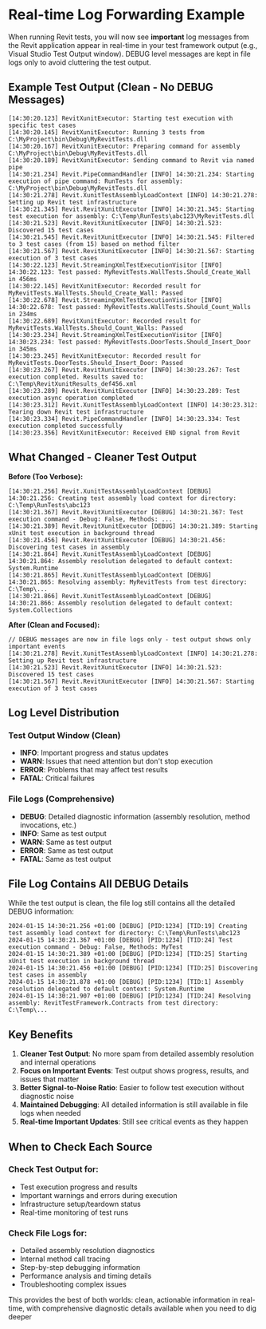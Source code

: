 # Real-time Log Forwarding Example

When running Revit tests, you will now see **important** log messages from the Revit application appear in real-time in your test framework output (e.g., Visual Studio Test Output window). DEBUG level messages are kept in file logs only to avoid cluttering the test output.

## Example Test Output (Clean - No DEBUG Messages)

```
[14:30:20.123] RevitXunitExecutor: Starting test execution with specific test cases
[14:30:20.145] RevitXunitExecutor: Running 3 tests from C:\MyProject\bin\Debug\MyRevitTests.dll
[14:30:20.167] RevitXunitExecutor: Preparing command for assembly C:\MyProject\bin\Debug\MyRevitTests.dll
[14:30:20.189] RevitXunitExecutor: Sending command to Revit via named pipe
[14:30:21.234] Revit.PipeCommandHandler [INFO] 14:30:21.234: Starting execution of pipe command: RunTests for assembly: C:\MyProject\bin\Debug\MyRevitTests.dll
[14:30:21.278] Revit.XunitTestAssemblyLoadContext [INFO] 14:30:21.278: Setting up Revit test infrastructure
[14:30:21.345] Revit.RevitXunitExecutor [INFO] 14:30:21.345: Starting test execution for assembly: C:\Temp\RunTests\abc123\MyRevitTests.dll
[14:30:21.523] Revit.RevitXunitExecutor [INFO] 14:30:21.523: Discovered 15 test cases
[14:30:21.545] Revit.RevitXunitExecutor [INFO] 14:30:21.545: Filtered to 3 test cases (from 15) based on method filter
[14:30:21.567] Revit.RevitXunitExecutor [INFO] 14:30:21.567: Starting execution of 3 test cases
[14:30:22.123] Revit.StreamingXmlTestExecutionVisitor [INFO] 14:30:22.123: Test passed: MyRevitTests.WallTests.Should_Create_Wall in 456ms
[14:30:22.145] RevitXunitExecutor: Recorded result for MyRevitTests.WallTests.Should_Create_Wall: Passed
[14:30:22.678] Revit.StreamingXmlTestExecutionVisitor [INFO] 14:30:22.678: Test passed: MyRevitTests.WallTests.Should_Count_Walls in 234ms
[14:30:22.689] RevitXunitExecutor: Recorded result for MyRevitTests.WallTests.Should_Count_Walls: Passed
[14:30:23.234] Revit.StreamingXmlTestExecutionVisitor [INFO] 14:30:23.234: Test passed: MyRevitTests.DoorTests.Should_Insert_Door in 345ms
[14:30:23.245] RevitXunitExecutor: Recorded result for MyRevitTests.DoorTests.Should_Insert_Door: Passed
[14:30:23.267] Revit.RevitXunitExecutor [INFO] 14:30:23.267: Test execution completed. Results saved to: C:\Temp\RevitXunitResults_def456.xml
[14:30:23.289] Revit.RevitXunitExecutor [INFO] 14:30:23.289: Test execution async operation completed
[14:30:23.312] Revit.XunitTestAssemblyLoadContext [INFO] 14:30:23.312: Tearing down Revit test infrastructure
[14:30:23.334] Revit.PipeCommandHandler [INFO] 14:30:23.334: Test execution completed successfully
[14:30:23.356] RevitXunitExecutor: Received END signal from Revit
```

## What Changed - Cleaner Test Output

**Before (Too Verbose):**
```
[14:30:21.256] Revit.XunitTestAssemblyLoadContext [DEBUG] 14:30:21.256: Creating test assembly load context for directory: C:\Temp\RunTests\abc123
[14:30:21.367] Revit.RevitXunitExecutor [DEBUG] 14:30:21.367: Test execution command - Debug: False, Methods: ...
[14:30:21.389] Revit.RevitXunitExecutor [DEBUG] 14:30:21.389: Starting xUnit test execution in background thread
[14:30:21.456] Revit.RevitXunitExecutor [DEBUG] 14:30:21.456: Discovering test cases in assembly
[14:30:21.864] Revit.XunitTestAssemblyLoadContext [DEBUG] 14:30:21.864: Assembly resolution delegated to default context: System.Runtime
[14:30:21.865] Revit.XunitTestAssemblyLoadContext [DEBUG] 14:30:21.865: Resolving assembly: MyRevitTests from test directory: C:\Temp\...
[14:30:21.866] Revit.XunitTestAssemblyLoadContext [DEBUG] 14:30:21.866: Assembly resolution delegated to default context: System.Collections
```

**After (Clean and Focused):**
```
// DEBUG messages are now in file logs only - test output shows only important events
[14:30:21.278] Revit.XunitTestAssemblyLoadContext [INFO] 14:30:21.278: Setting up Revit test infrastructure
[14:30:21.523] Revit.RevitXunitExecutor [INFO] 14:30:21.523: Discovered 15 test cases
[14:30:21.567] Revit.RevitXunitExecutor [INFO] 14:30:21.567: Starting execution of 3 test cases
```

## Log Level Distribution

### Test Output Window (Clean)
- **INFO**: Important progress and status updates
- **WARN**: Issues that need attention but don't stop execution
- **ERROR**: Problems that may affect test results
- **FATAL**: Critical failures

### File Logs (Comprehensive)
- **DEBUG**: Detailed diagnostic information (assembly resolution, method invocations, etc.)
- **INFO**: Same as test output
- **WARN**: Same as test output  
- **ERROR**: Same as test output
- **FATAL**: Same as test output

## File Log Contains All DEBUG Details

While the test output is clean, the file log still contains all the detailed DEBUG information:

```
2024-01-15 14:30:21.256 +01:00 [DEBUG] [PID:1234] [TID:19] Creating test assembly load context for directory: C:\Temp\RunTests\abc123
2024-01-15 14:30:21.367 +01:00 [DEBUG] [PID:1234] [TID:24] Test execution command - Debug: False, Methods: MyTest
2024-01-15 14:30:21.389 +01:00 [DEBUG] [PID:1234] [TID:25] Starting xUnit test execution in background thread
2024-01-15 14:30:21.456 +01:00 [DEBUG] [PID:1234] [TID:25] Discovering test cases in assembly
2024-01-15 14:30:21.878 +01:00 [DEBUG] [PID:1234] [TID:1] Assembly resolution delegated to default context: System.Runtime
2024-01-15 14:30:21.907 +01:00 [DEBUG] [PID:1234] [TID:24] Resolving assembly: RevitTestFramework.Contracts from test directory: C:\Temp\...
```

## Key Benefits

1. **Cleaner Test Output**: No more spam from detailed assembly resolution and internal operations
2. **Focus on Important Events**: Test output shows progress, results, and issues that matter
3. **Better Signal-to-Noise Ratio**: Easier to follow test execution without diagnostic noise
4. **Maintained Debugging**: All detailed information is still available in file logs when needed
5. **Real-time Important Updates**: Still see critical events as they happen

## When to Check Each Source

### Check Test Output for:
- Test execution progress and results
- Important warnings and errors during execution
- Infrastructure setup/teardown status
- Real-time monitoring of test runs

### Check File Logs for:
- Detailed assembly resolution diagnostics
- Internal method call tracing
- Step-by-step debugging information
- Performance analysis and timing details
- Troubleshooting complex issues

This provides the best of both worlds: clean, actionable information in real-time, with comprehensive diagnostic details available when you need to dig deeper